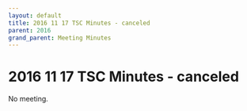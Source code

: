 ```yaml
---
layout: default
title: 2016 11 17 TSC Minutes - canceled
parent: 2016
grand_parent: Meeting Minutes
---
```

# 2016 11 17 TSC Minutes - canceled

No meeting.
